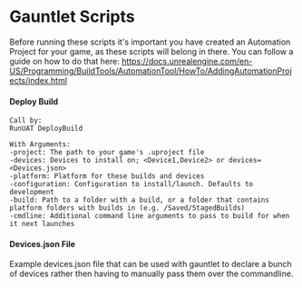 # Gauntlet Scripts
Before running these scripts it's important you have created an Automation Project for your game, as these scripts will belong in there. You can follow a guide on how to do that here:
<https://docs.unrealengine.com/en-US/Programming/BuildTools/AutomationTool/HowTo/AddingAutomationProjects/index.html>



#### Deploy Build

	Call by:
	RunUAT DeployBuild
	
	With Arguments:
	-project: The path to your game's .uproject file
	-devices: Devices to install on; <Device1,Device2> or devices=<Devices.json>
	-platform: Platform for these builds and devices
	-configuration: Configuration to install/launch. Defaults to development
	-build: Path to a folder with a build, or a folder that contains platform folders with builds in (e.g. /Saved/StagedBuilds)
	-cmdline: Additional command line arguments to pass to build for when it next launches


#### Devices.json File

Example devices.json file that can be used with gauntlet to declare a bunch of devices rather then having to manually pass them over the commandline.